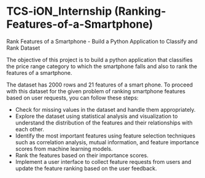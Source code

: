 # TCS-iON_Internship (Ranking-Features-of-a-Smartphone)
Rank Features of a Smartphone - Build a Python Application to Classify and Rank Dataset 


The objective of this project is to build a python application that classifies the price range category to which the smartphone falls and also to rank the features of a smartphone.

The dataset has 2000 rows and 21 features of a smart phone. To proceed with this dataset for the given problem of ranking smartphone features based on user requests, you can follow these steps:

- Check for missing values in the dataset and handle them appropriately.
- Explore the dataset using statistical analysis and visualization to understand the distribution of the features and their relationships with each other.
- Identify the most important features using feature selection techniques such as correlation analysis, mutual information, and feature importance scores from machine learning models.
- Rank the features based on their importance scores.
- Implement a user interface to collect feature requests from users and update the feature ranking based on the user feedback.
